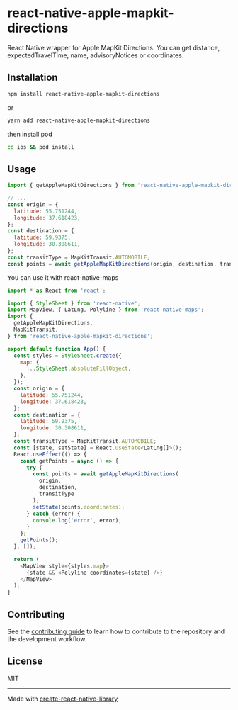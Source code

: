 # react-native-apple-mapkit-directions

React Native wrapper for Apple MapKit Directions.
You can get distance, expectedTravelTime, name, advisoryNotices or coordinates.

## Installation

```sh
npm install react-native-apple-mapkit-directions
```

or

```sh
yarn add react-native-apple-mapkit-directions
```

then install pod

```sh
cd ios && pod install
```

## Usage

```js
import { getAppleMapKitDirections } from 'react-native-apple-mapkit-directions';

// ...
const origin = {
  latitude: 55.751244,
  longitude: 37.618423,
};
const destination = {
  latitude: 59.9375,
  longitude: 30.308611,
};
const transitType = MapKitTransit.AUTOMOBILE;
const points = await getAppleMapKitDirections(origin, destination, transitType);
```

You can use it with react-native-maps

```js
import * as React from 'react';

import { StyleSheet } from 'react-native';
import MapView, { LatLng, Polyline } from 'react-native-maps';
import {
  getAppleMapKitDirections,
  MapKitTransit,
} from 'react-native-apple-mapkit-directions';

export default function App() {
  const styles = StyleSheet.create({
    map: {
      ...StyleSheet.absoluteFillObject,
    },
  });
  const origin = {
    latitude: 55.751244,
    longitude: 37.618423,
  };
  const destination = {
    latitude: 59.9375,
    longitude: 30.308611,
  };
  const transitType = MapKitTransit.AUTOMOBILE;
  const [state, setState] = React.useState<LatLng[]>();
  React.useEffect(() => {
    const getPoints = async () => {
      try {
        const points = await getAppleMapKitDirections(
          origin,
          destination,
          transitType
        );
        setState(points.coordinates);
      } catch (error) {
        console.log('error', error);
      }
    };
    getPoints();
  }, []);

  return (
    <MapView style={styles.map}>
      {state && <Polyline coordinates={state} />}
    </MapView>
  );
}

```

## Contributing

See the [contributing guide](CONTRIBUTING.md) to learn how to contribute to the repository and the development workflow.

## License

MIT

---

Made with [create-react-native-library](https://github.com/callstack/react-native-builder-bob)
